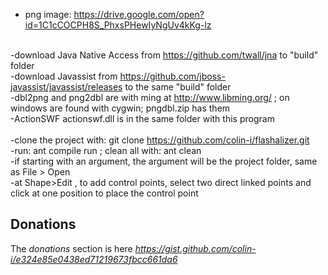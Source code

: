 - png image: https://drive.google.com/open?id=1C1cCOCPH8S_PhxsPHewIyNgUv4kKg-lz

<br>-download Java Native Access from https://github.com/twall/jna to "build" folder
<br>-download Javassist from https://github.com/jboss-javassist/javassist/releases to the same "build" folder
<br>-dbl2png and png2dbl are with ming at http://www.libming.org/ ; on windows are found with cygwin; pngdbl.zip has them
<br>-ActionSWF actionswf.dll is in the same folder with this program
<br>
<br>-clone the project with: git clone https://github.com/colin-i/flashalizer.git
<br>-run: ant compile run ; clean all with: ant clean
<br>-if starting with an argument, the argument will be the project folder, same as File > Open
<br>-at Shape>Edit , to add control points, select two direct linked points and click at one position to place the control point

## Donations
The *donations* section is here
*https://gist.github.com/colin-i/e324e85e0438ed71219673fbcc661da6*